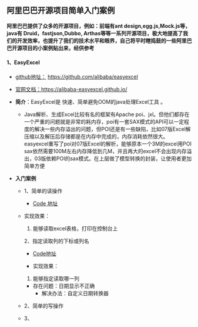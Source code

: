 ## 阿里巴巴开源项目简单入门案例

**阿里巴巴提供了众多的开源项目，例如：前端有ant design,egg.js,Mock.js等，java有 Druid，fastjson,Dubbo, Arthas等等一系列开源项目，极大地提高了我们的开发效率，也提升了我们的技术水平和眼界，自己将平时瞎捣鼓的一些阿里巴巴开源项目的小案例贴出来，经供参考**

#### 1、EasyExcel

- [github地址：]( https://github.com/alibaba/easyexcel ) https://github.com/alibaba/easyexcel 

-  [官网文档：](https://alibaba-easyexcel.github.io/)https://alibaba-easyexcel.github.io/

- **简介**：EasyExcel是 快速、简单避免OOM的java处理Excel工具 。

  - Java解析、生成Excel比较有名的框架有Apache poi、jxl。但他们都存在一个严重的问题就是非常的耗内存，poi有一套SAX模式的API可以一定程度的解决一些内存溢出的问题，但POI还是有一些缺陷，比如07版Excel解压缩以及解压后存储都是在内存中完成的，内存消耗依然很大。easyexcel重写了poi对07版Excel的解析，能够原本一个3M的excel用POI sax依然需要100M左右内存降低到几M，并且再大的excel不会出现内存溢出，03版依赖POI的sax模式。在上层做了模型转换的封装，让使用者更加简单方便 

- **入门案例** 

  - 1、简单的读操作 

    - [Code 地址]( https://github.com/kong0827/Alibaba-open-source-project/blob/master/EasyExcel/src/test/java/com/kxj/reader/simpleReader.java)
  
  - 实现效果：
      1. 能够读取excel表格，打印在控制台上

    2、指定读取列的下标或列名

    - [Code地址](https://github.com/kong0827/Alibaba-open-source-project/blob/master/EasyExcel/src/test/java/com/kxj/reader/SimpleReader_DateConverter.java)

    - 实现效果：
  
    1. 能够指定读取哪一列
  
    - 存在问题：日期显示不正确
      - 解决办法：自定义日期转换器
  
  - 2、简单的写操作
  
  - 3、

